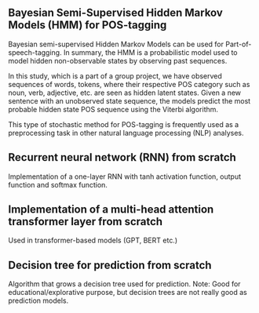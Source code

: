 ## Bayesian Semi-Supervised Hidden Markov Models (HMM) for POS-tagging

Bayesian semi-supervised Hidden Markov Models can be used for Part-of-speech-tagging. 
In summary, the HMM is a probabilistic model used to model hidden non-observable states by observing past sequences. 

In this study, which is a part of a group project, we have observed sequences of words, tokens, where their respective POS category such as noun, verb, adjective, etc. are seen as hidden latent states. Given a new sentence with an unobserved state sequence, the models predict the most probable hidden state POS sequence using the Viterbi algorithm.

This type of stochastic method for POS-tagging is frequently used as a preprocessing task in other natural language processing (NLP) analyses.


## Recurrent neural network (RNN) from scratch 
Implementation of a one-layer RNN with tanh activation function, output function and softmax function. 

## Implementation of a multi-head attention transformer layer from scratch

Used in transformer-based models (GPT, BERT etc.)

## Decision tree for prediction from scratch

Algorithm that grows a decision tree used for prediction. 
Note: Good for educational/explorative purpose, but decision trees are not really good as prediction models.

